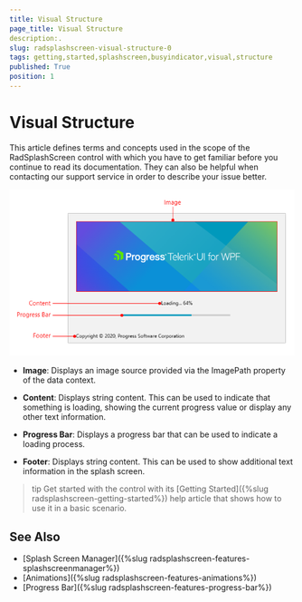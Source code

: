 ```yaml
---
title: Visual Structure
page_title: Visual Structure
description:. 
slug: radsplashscreen-visual-structure-0
tags: getting,started,splashscreen,busyindicator,visual,structure
published: True
position: 1
---
```


# Visual Structure

This article defines terms and concepts used in the scope of the RadSplashScreen control with which you have to get familiar before you continue to read its documentation. They can also be helpful when contacting our support service in order to describe your issue better.

![](images/radsplashscreen-visual-structure-0.png)

* __Image__: Displays an image source provided via the ImagePath property of the data context. 

* __Content__: Displays string content. This can be used to indicate that something is loading, showing the current progress value or display any other text information.

* __Progress Bar__: Displays a progress bar that can be used to indicate a loading process. 

* __Footer__: Displays string content. This can be used to show additional text information in the splash screen.

>tip Get started with the control with its [Getting Started]({%slug radsplashscreen-getting-started%}) help article that shows how to use it in a basic scenario.

## See Also  
* [Splash Screen Manager]({%slug radsplashscreen-features-splashscreenmanager%})
* [Animations]({%slug radsplashscreen-features-animations%})
* [Progress Bar]({%slug radsplashscreen-features-progress-bar%})
